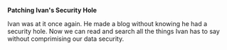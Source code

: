 **Patching Ivan's Security Hole**

Ivan was at it once again. He made a blog without knowing he had a security hole. Now we can read and search all the things Ivan has to say without comprimising our data security.
